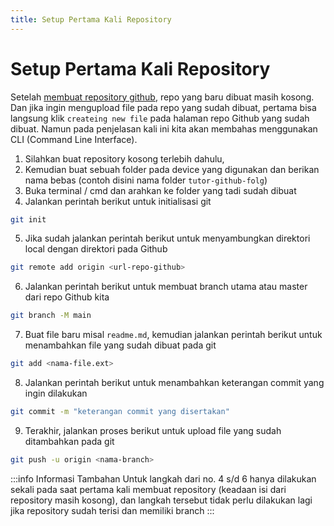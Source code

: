 ```yaml
---
title: Setup Pertama Kali Repository
---
```


# Setup Pertama Kali Repository

Setelah [membuat repository github](buat-repo), repo yang baru dibuat masih kosong. Dan jika ingin mengupload file pada repo yang sudah dibuat, pertama bisa langsung klik `createing new file` pada halaman repo Github yang sudah dibuat. Namun pada penjelasan kali ini kita akan membahas menggunakan CLI (Command Line Interface).

1. Silahkan buat repository kosong terlebih dahulu, 
2. Kemudian buat sebuah folder pada device yang digunakan dan berikan nama bebas (contoh disini nama folder `tutor-github-folg`)
3. Buka terminal / cmd dan arahkan ke folder yang tadi sudah dibuat
4. Jalankan perintah berikut untuk initialisasi git
```bash
git init
```
5. Jika sudah jalankan perintah berikut untuk menyambungkan direktori local dengan direktori pada Github
```bash
git remote add origin <url-repo-github>
```
6. Jalankan perintah berikut untuk membuat branch utama atau master dari repo Github kita
```bash
git branch -M main
```
7. Buat file baru misal `readme.md`, kemudian jalankan perintah berikut untuk menambahkan file yang sudah dibuat pada git
```bash
git add <nama-file.ext>
```
8. Jalankan perintah berikut untuk menambahkan keterangan commit yang ingin dilakukan
```bash
git commit -m "keterangan commit yang disertakan"
```
9. Terakhir, jalankan proses berikut untuk upload file yang sudah ditambahkan pada git
```bash
git push -u origin <nama-branch>
```

:::info Informasi Tambahan
Untuk langkah dari no. 4 s/d 6 hanya dilakukan sekali pada saat pertama kali membuat repository (keadaan isi dari repository masih kosong), dan langkah tersebut tidak perlu dilakukan lagi jika repository sudah terisi dan memiliki branch
:::